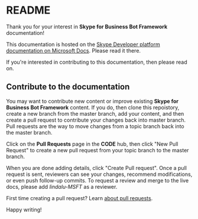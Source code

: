 # README

Thank you for your interest in **Skype for Business Bot Framework** documentation!

This documentation is hosted on the [Skype Developer platform documentation on Microsoft Docs](https://docs.microsoft.com/skype-sdk/skype-for-business-bot-framework/docs/overview). Please read it there.

If you're interested in contributing to this documentation, then please read on.

## Contribute to the documentation

You may want to contribute new content or improve existing **Skype for Business Bot Framework** content. If you do, then clone this repoistory, 
create a new branch from the master branch, add your content, and then create a pull request to contribute your changes back into master branch.
Pull requests are the way to move changes from a topic branch back into the master branch.

Click on the **Pull Requests** page in the **CODE** hub, then click "New Pull Request" to create a new pull request from your topic branch to the master branch.

When you are done adding details, click "Create Pull request". Once a pull request is sent, reviewers can see your changes, recommend modifications, or even push follow-up commits. To request a review and merge to the live docs, please add _lindalu-MSFT_ as a reviewer.

First time creating a pull request?  Learn [about pull requests](https://help.github.com/articles/about-pull-requests/).

Happy writing!
